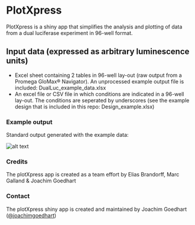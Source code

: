 # PlotXpress
 
PlotXpress is a shiny app that simplifies the analysis and plotting of data from a dual luciferase experiment in 96-well format.

## Input data (expressed as arbitrary luminescence units)
* Excel sheet containing 2 tables in 96-well lay-out (raw output from a Promega GloMax® Navigator). An unprocessed example output file is included: DualLuc_example_data.xlsx
* An excel file or CSV file in which conditions are indicated in a 96-well lay-out. The conditions are seperated by underscores (see the example design that is included in this repo: Design_example.xlsx)

### Example output

Standard output generated with the example data:

![alt text](https://github.com/JoachimGoedhart/PlotXpress/blob/master/plotXpress_example.png "Output")

### Credits

<p>The plotXpress app is created as a team effort by Elias Brandorff, Marc Galland & Joachim Goedhart</p>

### Contact

The plotXpress shiny app is created and maintained by Joachim Goedhart ([@joachimgoedhart](https://twitter.com/joachimgoedhart))
